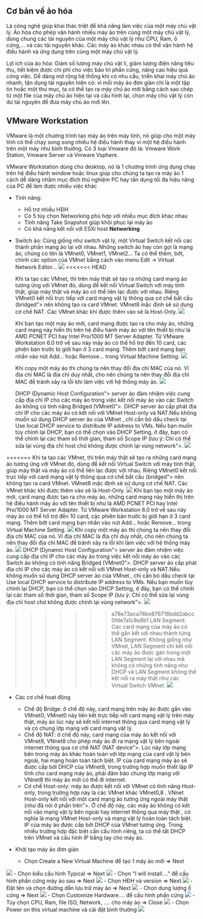 ## Cơ bản về ảo hóa

  Là công nghệ giúp khai thác triệt để khả năng làm việc của một máy chủ vật lý. Ảo hóa cho phép vận hành nhiều máy ảo trên cùng một máy chủ vật lý, dùng chung các tài nguyên của một máy chủ vật lý như CPU, Ram, ổ cứng,… và các tài nguyên khác. Các máy ảo khác nhau có thể vận hành hệ điều hành và ứng dụng trên cùng một máy chủ vật lý.

  Lợi ích của ảo hóa: Giảm số lượng máy chủ vật lí, giảm lượng điện năng tiêu thụ, tiết kiệm được chi phí cho việc bảo trì phần cứng, nâng cao hiệu quả công việc. Dễ dàng mở rộng hệ thống khi có nhu cầu, triển khai máy chủ ảo nhanh, tận dụng tài nguyên hiện có: vì mỗi máy ảo đơn giản chỉ là một tập tin hoặc một thư mục, ta có thể tạo ra máy chủ ảo mới bằng cách sao chép từ một file của máy chủ ảo hiện tại và cấu hình lại, chọn máy chủ vật lý còn dư tài nguyên để đưa máy chủ ảo mới lên.

## VMware Workstation

  VMware là một chương trình tạo máy ảo trên máy tính, nó giúp cho một máy tính có thể chạy song song nhiều hệ điều hành thay vì một hệ điều hành trên một máy như bình thường. Có 3 loại Vmware đó là: Vmware Work Station, Vmware Server và Vmware Vsphere.
  
  VMware Workstation dùng cho desktop, nó là 1 chương trình ứng dụng chạy trên hệ điều hành window hoặc linux giúp cho chúng ta tạo ra máy ảo 1 cách dễ dàng nhằm mục đích thử nghiệm PC hay tần dụng tối đa hiệu năng của PC để làm được nhiều việc khác
  
  - Tính năng:
    - Hỗ trợ nhiều HĐH 
    - Có 5 tùy chọn Networking phù hợp với nhiều mục đích khác nhau 
    - Tính năng Take Snapshot giúp khôi phục lại máy ảo 
    - Có khả năng kết nối với ESXi host 
  **Networking**
  - Switch ảo:
    Cũng giống như switch vật lý, một Virtual Switch kết nối các thành phần mạng ảo lại với nhau. Những  switch ảo hay còn gọi là mạng ảo, chúng có tên là VMnet0, VMnet1, VMnet2… Ta có thể thêm, bớt, chỉnh các option của VMnet bằng cách vào menu Edit -> Virtual Network Editor…
    <img src="https://i.imgur.com/09k5xqU.png">
<<<<<<< HEAD

    Khi ta tạo các VMnet, thì trên máy thật sẽ tạo ra những card mạng ảo tương ứng với VMnet đó, dùng để kết nối Virtual Switch với máy tính thật, giúp máy thật và máy ảo có thể liên lạc được với nhau. Riêng VMnet0 kết nối trực tiếp với card mạng vật lý thông qua cơ chế bắt cầu (bridged"> nên không tạo ra card VMnet. VMnet8 mặc định sẽ sử dụng cơ chế NAT. Các VMnet khác khi được thêm vào sẽ là Host-Only.
    <img src="https://i.imgur.com/ECkNWQm.png">

    Khi bạn tạo một máy ảo mới, card mạng được tạo ra cho máy ảo, những card mạng này hiển thị trên hệ điều hành máy ảo với tên thiết bị như là AMD PCNET PCI hay Intel Pro/1000 MT Server Adapter. Từ VMware Workstation 6.0 trở về sau này máy ảo có thể hổ trợ đến 10 card, các phiên bản trước bị giới hạn ở 3 card mạng. Thêm bớt card mạng bạn nhấn vào nút Add… hoặc Remove… trong Virtual Machine Setting.
    <img src="https://i.imgur.com/65GDZoz.png">

    Khi copy một máy ảo thì chúng ta nên thay đổi địa chỉ MAC của nó. Vì địa chỉ MAC là địa chỉ duy nhất, cho nên chúng ta nên thay đổi địa chỉ MAC để tránh xảy ra lỗi khi làm việc với hệ thống máy ảo.
    <img src="https://i.imgur.com/mp7bpzd.png">

    DHCP (Dynamic Host Configuration"> server ảo đảm nhiệm việc cung cấp địa chỉ IP cho các máy ảo trong việc kết nối máy ảo vào các Switch ảo không có tính năng Bridged (VMnet0">.  DHCP  server ảo cấp phát địa chỉ IP cho các máy ảo có kết nối với VMnet Host-only và NAT.Nếu không muốn sử dụng  DHCP server ảo của VMnet , chỉ cần bỏ dấu check tại Use local DHCP service to distribute IP address to VMs. Nếu bạn muốn tùy chỉnh lại DHCP,  bạn có thể chọn vào DHCP Setting, ở đây, bạn có thể chỉnh lại các tham số thời gian, tham số Scope IP (lưu ý: Chỉ có thể sửa lại vùng địa chỉ host chứ không được chỉnh lại vùng network">.
    <img src="https://i.imgur.com/NNz279m.png">

=======
    Khi ta tạo các VMnet, thì trên máy thật sẽ tạo ra những card mạng ảo tương ứng với VMnet đó, dùng để kết nối Virtual Switch với máy tính thật, giúp máy thật và máy ảo có thể liên lạc được với nhau. Riêng VMnet0 kết nối trực tiếp với card mạng vật lý thông qua cơ chế bắt cầu (bridged"> nên không tạo ra card VMnet. VMnet8 mặc định sẽ sử dụng cơ chế NAT. Các VMnet khác khi được thêm vào sẽ là Host-Only.
    <img src="https://i.imgur.com/ECkNWQm.png">
    Khi bạn tạo một máy ảo mới, card mạng được tạo ra cho máy ảo, những card mạng này hiển thị trên hệ điều hành máy ảo với tên thiết bị như là AMD PCNET PCI hay Intel Pro/1000 MT Server Adapter. Từ VMware Workstation 6.0 trở về sau này máy ảo có thể hổ trợ đến 10 card, các phiên bản trước bị giới hạn ở 3 card mạng. Thêm bớt card mạng bạn nhấn vào nút Add… hoặc Remove… trong Virtual Machine Setting.
    <img src="https://i.imgur.com/65GDZoz.png">
    Khi copy một máy ảo thì chúng ta nên thay đổi địa chỉ MAC của nó. Vì địa chỉ MAC là địa chỉ duy nhất, cho nên chúng ta nên thay đổi địa chỉ MAC để tránh xảy ra lỗi khi làm việc với hệ thống máy ảo.
    <img src="https://i.imgur.com/mp7bpzd.png">
    DHCP (Dynamic Host Configuration"> server ảo đảm nhiệm việc cung cấp địa chỉ IP cho các máy ảo trong việc kết nối máy ảo vào các Switch ảo không có tính năng Bridged (VMnet0">.  DHCP  server ảo cấp phát địa chỉ IP cho các máy ảo có kết nối với VMnet Host-only và NAT.Nếu không muốn sử dụng  DHCP server ảo của VMnet , chỉ cần bỏ dấu check tại Use local DHCP service to distribute IP address to VMs. Nếu bạn muốn tùy chỉnh lại DHCP,  bạn có thể chọn vào DHCP Setting, ở đây, bạn có thể chỉnh lại các tham số thời gian, tham số Scope IP (lưu ý: Chỉ có thể sửa lại vùng địa chỉ host chứ không được chỉnh lại vùng network">.
    <img src="https://i.imgur.com/NNz279m.png">
>>>>>>> a78e73aca74be876716bdd2abcc0fde7a1c8e8b1
    LAN Segment: Các card mạng của máy ảo có thể gắn kết với nhau thành từng LAN Segment. Không giống như VMnet, LAN Segment chỉ kết nối các máy ảo được gán trong một LAN Segment lại với nhau mà không có những tính năng như DHCP và LAN Segment không thể kết nối ra máy thật như các Virtual Switch VMnet.
    <img src="https://i.imgur.com/cnSQL6K.png">
    
  - Các cơ chế hoạt động
    - Chế độ Bridge: ở chế độ này, card mạng trên máy ảo được gắn vào VMnet0, VMnet0 này liên kết trực tiếp với card mạng vật lý trên máy thật, máy ảo lúc này sẽ kết nối internet thông qua  card mạng vật lý và có chung lớp mạng với card mạng vật lý.
    - Chế độ NAT: ở chế độ này, card mạng của máy ảo kết nối với VMnet8, VNnet8 cho phép máy ảo đi ra mạng vật lý bên ngoài internet thông qua cơ chế NAT (NAT device">. Lúc này lớp mạng bên trong máy ảo khác hoàn toàn với lớp mạng của card vật lý bên ngoài, hai mạng hoàn toàn tách biệt. IP của card mạng máy ảo sẽ được cấp bởi DHCP của VMnet8, trong trường hợp muốn thiết lập IP tĩnh cho card mạng máy ảo, phải đảm bảo chung lớp mạng với VNnet8 thì máy ảo mới có thể đi internet.
    - Cơ chế Host-only:  máy ảo được kết nối với VMnet có tính năng Host-only, trong trường hợp này là các VMnet khác VMnet0,8 . VNnet Host-only kết nối với  một card mạng ảo tương ứng ngoài máy thật (như đã nói ở phần trên">. Ở chế độ này, các máy ảo không có kết nối vào mạng vật lý bên ngoài hay internet thông qua máy thật , có nghĩa là mạng VMnet Host-only và mạng vật lý hoàn toàn tách biệt. IP của máy ảo được cấp bởi DHCP của VMnet tương ứng. Trong nhiều trường hợp đặc biệt cần cấu hình riêng, ta có thể tắt DHCP trên VMnet và cấu hình IP bằng tay cho máy ảo.


  - Khởi tạo máy ảo đơn giản
    - Chọn Create a New Virtual Machine để tạo 1 máy ảo mới  => Next
<img src="https://i.imgur.com/FPycKzn.png">
    - Chọn kiểu cấu hình Typical => Next
<img src="https://i.imgur.com/zkcVweZ.png">
    - Chọn "I will install...." để cấu hình phần cứng máy ảo sau   => Next
<img src="https://i.imgur.com/LtsESvU.png">
    - Chọn HĐH và version    => Next
<img src="https://i.imgur.com/nGv2LZK.png">
    - Đặt tên và chọn đường dẫn lưu trữ máy ảo   => Next
<img src="https://i.imgur.com/0fkLEiv.png">
    - Chọn dung lượng ổ cứng   => Next
<img src="https://i.imgur.com/NIM1dvU.png">
    - Chọn Customize Hardware.... để cấu hình phần cứng  
<img src="https://i.imgur.com/dP3LeXi.png">
    - Tùy chọn CPU, Ram, file ISO, Network, .... cho máy ảo    => Close
<img src="https://i.imgur.com/gHCHwxf.png">
    - Chọn Power on this virtual machine và cài đặt bình thường
<img src="https://i.imgur.com/S4wXOFb.png">
  
